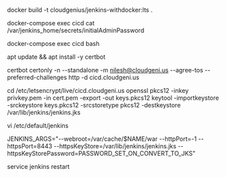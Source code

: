 docker build -t cloudgenius/jenkins-withdocker:lts .

docker-compose exec cicd cat /var/jenkins_home/secrets/initialAdminPassword

docker-compose exec cicd bash

apt update && apt install -y certbot

certbot certonly -n --standalone -m nilesh@cloudgeni.us --agree-tos --preferred-challenges http -d cicd.cloudgeni.us

cd /etc/letsencrypt/live/cicd.cloudgeni.us
openssl pkcs12 -inkey privkey.pem -in cert.pem -export -out keys.pkcs12
keytool -importkeystore -srckeystore keys.pkcs12 -srcstoretype pkcs12 -destkeystore /var/lib/jenkins/jenkins.jks

vi /etc/default/jenkins

JENKINS_ARGS="--webroot=/var/cache/\$NAME/war --httpPort=-1 --httpsPort=8443 --httpsKeyStore=/var/lib/jenkins/jenkins.jks --httpsKeyStorePassword=PASSWORD_SET_ON_CONVERT_TO_JKS"

service jenkins restart
